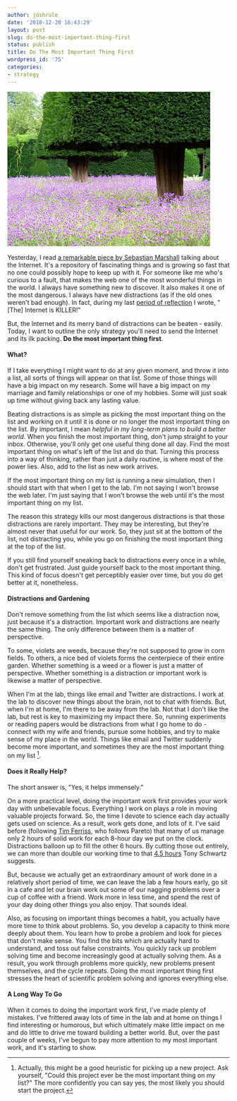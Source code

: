 ```yaml
---
author: joshrule
date: '2010-12-20 16:43:29'
layout: post
slug: do-the-most-important-thing-first
status: publish
title: Do The Most Important Thing First
wordpress_id: '75'
categories:
- strategy
---
```


![a violet field by floato on flickr.com][1]

Yesterday, I read [a remarkable piece by Sebastian Marshall][2] talking about
the Internet. It's a repository of fascinating things and is growing so fast
that no one could possibly hope to keep up with it. For someone like me who's
curious to a fault, that makes the web one of the most wonderful things in the
world. I always have something new to discover. It also makes it one of the
most dangerous. I always have new distractions (as if the old ones weren't bad
enough). In fact, during my last [period of reflection][3] I wrote, "\[The\]
Internet is KILLER!"

But, the Internet and its merry band of distractions can be beaten - easily.
Today, I want to outline the only strategy you'll need to send the Internet
and its ilk packing. **Do the most important thing first**.

#### What?

If I take everything I might want to do at any given moment, and throw it into
a list, all sorts of things will appear on that list. Some of those things
will have a big impact on my research. Some will have a big impact on my
marriage and family relationships or one of my hobbies. Some will just soak up
time without giving back any lasting value.

Beating distractions is as simple as picking the most important thing on the
list and working on it until it is done or no longer the most important thing
on the list. By important, I mean _helpful in my long-term plans to build a
better world_. When you finish the most important thing, don't jump straight
to your inbox. Otherwise, you'll only get one useful thing done all day. Find
the most important thing on what's left of the list and do that. Turning this
process into a way of thinking, rather than just a daily routine, is where
most of the power lies. Also, add to the list as new work arrives.

If the most important thing on my list is running a new simulation, then I
should start with that when I get to the lab. I'm not saying I won't browse
the web later. I'm just saying that I won't browse the web until it's the most
important thing on my list.

The reason this strategy kills our most dangerous distractions is that those
distractions are rarely important. They may be interesting, but they're almost
never that useful for our work. So, they just sit at the bottom of the list,
not distracting you, while you go on finishing the most important thing at the
top of the list.

If you still find yourself sneaking back to distractions every once in a
while, don't get frustrated. Just guide yourself back to the most important
thing. This kind of focus doesn't get perceptibly easier over time, but you do
get better at it, nonetheless.

#### Distractions and Gardening

Don't remove something from the list which seems like a distraction now, just
because it's a distraction. Important work and distractions are nearly the
same thing. The only difference between them is a matter of perspective.

To some, violets are weeds, because they're not supposed to grow in corn
fields. To others, a nice bed of violets forms the centerpiece of their entire
garden. Whether something is a weed or a flower is just a matter of
perspective. Whether something is a distraction or important work is likewise
a matter of perspective.

When I'm at the lab, things like email and Twitter are distractions. I work at
the lab to discover new things about the brain, not to chat with friends. But,
when I'm at home, I'm there to be away from the lab. Not that I don't like the
lab, but rest is key to maximizing my impact there. So, running experiments or
reading papers would be distractions from what I go home to do - connect with
my wife and friends, pursue some hobbies, and try to make sense of my place in
the world. Things like email and Twitter suddenly become more important, and
sometimes they are the most important thing on my list [^1].

#### Does it Really Help?

The short answer is, "Yes, it helps immensely."

On a more practical level, doing the important work first provides your work
day with unbelievable focus. Everything I work on plays a role in moving
valuable projects forward. So, the time I devote to science each day actually
gets used on science. As a result, work gets done, and lots of it. I've said
before (following [Tim Ferriss][4], who follows Pareto) that many of us manage
only 2 hours of solid work for each 8-hour day we put on the clock.
Distractions balloon up to fill the other 6 hours. By cutting those out
entirely, we can more than double our working time to that [4.5 hours][5] Tony
Schwartz suggests.

But, because we actually get an extraordinary amount of work done in a
relatively short period of time, we can leave the lab a few hours early, go
sit in a cafe and let our brain work out some of our nagging problems over a
cup of coffee with a friend. Work more in less time, and spend the rest of
your day doing other things you also enjoy. That sounds ideal.

Also, as focusing on important things becomes a habit, you actually have more
time to think about problems. So, you develop a capacity to think more deeply
about them. You learn how to probe a problem and look for pieces that don't
make sense. You find the bits which are actually hard to understand, and toss
out false constraints. You quickly rack up problem solving time and become
increasingly good at actually solving them. As a result, you work through
problems more quickly, new problems present themselves, and the cycle repeats.
Doing the most important thing first stresses the heart of scientific problem
solving and ignores everything else.

#### A Long Way To Go

When it comes to doing the important work first, I've made plenty of mistakes.
I've frittered away lots of time in the lab and at home on things I find
interesting or humorous, but which ultimately make little impact on me and do
little to drive me toward building a better world. But, over the past couple
of weeks, I've begun to pay more attention to my most important work, and it's
starting to show.


[^1]: Actually, this might be a good heuristic for picking up a new project. Ask yourself, "Could this project ever be the most important thing on my list?" The more confidently you can say yes, the most likely you should start the project.

[1]: /a/2010-12-20-do-the-most-important-thing-first/violet-field.png (a violet field by floato on flickr.com)
[2]: http://www.sebastianmarshall.com/?p=432 (Sebastian Marshall - Conceding Defeat - The Internet is Stronger Than I Am)
[3]: http://joshrule.com/blog/trial-2-day-1-reflecting-for-15-minutes/ (WOTS - Trial 2: Day 1 - Reflecting for 15 Minutes)
[4]: http://www.amazon.com/4-Hour-Workweek-Expanded-Updated-Cutting-Edge/dp/0307465357/ref=dp_ob_title_bk (Tim Ferriss - The Four-Hour Work Week)
[5]: http://bit.ly/fL8Xeu (Tony Schwartz - Six Keys to Being Excellent at Anything)

